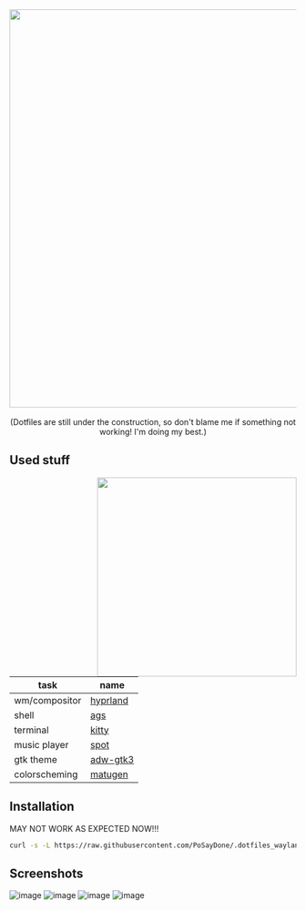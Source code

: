<div align="center">
<img src="https://github.com/PoSayDone/.dotfiles_wayland/assets/29358657/56608027-af16-44bf-9626-555a4001d211" width=700>
</div>
<br>
<div align="center">
	(Dotfiles are still under the construction, so don't blame me if something not working! I'm doing my best.)
</div>

<h2>Used stuff</h2>

<img src="https://github.com/PoSayDone/.dotfiles_wayland/assets/29358657/afa38d45-0349-4446-9581-0794ecc62029" width=350 align="right">

| task          | name                                                 |
| ------------- | ---------------------------------------------------- |
| wm/compositor | [hyprland](https://github.com/hyprwm/hyprland)       |
| shell         | [ags](https://github.com/aylur/ags)                  |
| terminal      | [kitty](https://github.com/kovidgoyal/kitty)         |
| music player  | [spot](https://github.com/xou816/spot/)              |
| gtk theme     | [adw-gtk3](https://github.com/lassekongo83/adw-gtk3) |
| colorscheming | [matugen](https://github.com/InioX/matugen)          |

<h2>Installation</h2>

MAY NOT WORK AS EXPECTED NOW!!!

```sh
curl -s -L https://raw.githubusercontent.com/PoSayDone/.dotfiles_wayland/main/install.sh | bash
```

<h2>Screenshots</h2>

![image](https://github.com/PoSayDone/.dotfiles_wayland/assets/29358657/afa38d45-0349-4446-9581-0794ecc62029)
![image](https://github.com/PoSayDone/.dotfiles_wayland/assets/29358657/97f09072-7699-4001-b312-73672d0f8625)
![image](https://github.com/PoSayDone/.dotfiles_wayland/assets/29358657/301b2b82-8640-4089-b0fb-bb04dd1c4290)
![image](https://github.com/PoSayDone/.dotfiles_wayland/assets/29358657/0784f903-5f82-4085-9d75-17d167fba60c)
